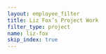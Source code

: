```yaml
---
layout: employee_filter
title: Liz Fox’s Project Work
filter_type: project
name: liz-fox
skip_index: true
---
```

